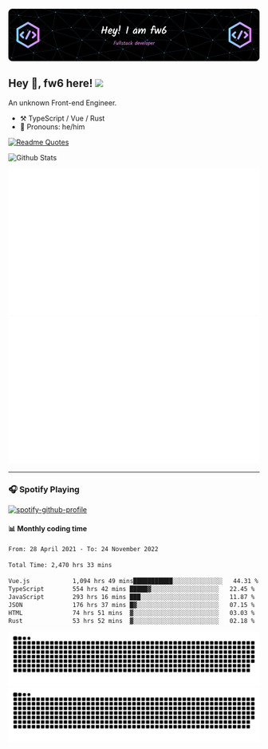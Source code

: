 ![Header](github-header-image.png)

## Hey 👋, fw6 here! <img src="https://github.githubassets.com/images/mona-whisper.gif" height="24" />


An unknown Front-end Engineer.

-   :hammer_and_pick: TypeScript / Vue / Rust
-   :man: Pronouns: he/him


[![Readme Quotes](https://quotes-github-readme.vercel.app/api?type=horizontal&theme=algolia)](https://github.com/piyushsuthar/github-readme-quotes)



![Github Stats](https://github-readme-stats.vercel.app/api?username=fw6&bg_color=30,e96443,904e95&title_color=fff&text_color=fff)

![](https://raw.githubusercontent.com/fw6/github-stats-transparent/output/generated/overview.svg)
![](https://raw.githubusercontent.com/fw6/github-stats-transparent/output/generated/languages.svg)


---

### 🎧 Spotify Playing

<!-- ![spotify-github-profile](/img/default.svg) -->

[![spotify-github-profile](https://spotify-github-profile.vercel.app/api/view?uid=r6wn4hdvypv0lkzyrj0e0pjct&cover_image=true&theme=default&bar_color=53b14f&bar_color_cover=true)](https://github.com/kittinan/spotify-github-profile)
#### :bar_chart: Monthly coding time

<!--START_SECTION:waka-->

```text
From: 28 April 2021 - To: 24 November 2022

Total Time: 2,470 hrs 33 mins

Vue.js            1,094 hrs 49 mins███████████░░░░░░░░░░░░░░   44.31 %
TypeScript        554 hrs 42 mins █████▓░░░░░░░░░░░░░░░░░░░   22.45 %
JavaScript        293 hrs 16 mins ███░░░░░░░░░░░░░░░░░░░░░░   11.87 %
JSON              176 hrs 37 mins █▓░░░░░░░░░░░░░░░░░░░░░░░   07.15 %
HTML              74 hrs 51 mins  ▓░░░░░░░░░░░░░░░░░░░░░░░░   03.03 %
Rust              53 hrs 52 mins  ▓░░░░░░░░░░░░░░░░░░░░░░░░   02.18 %
```

<!--END_SECTION:waka-->




![github contribution grid snake animation](https://raw.githubusercontent.com/platane/platane/output/github-contribution-grid-snake-dark.svg#gh-dark-mode-only)![github contribution grid snake animation](https://raw.githubusercontent.com/platane/platane/output/github-contribution-grid-snake.svg#gh-light-mode-only)
